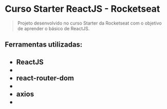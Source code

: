 # Curso Starter ReactJS - Rocketseat
> Projeto desenvolvido no curso Starter da Rocketseat com o objetivo de aprender o básico de ReactJS. 

<h2>Ferramentas utilizadas:<h2>

<ul>
     <li>ReactJS<li>
     <li>react-router-dom<li>
     <li>axios<li>
<ul>


